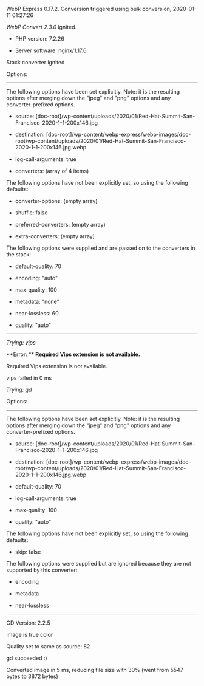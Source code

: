 WebP Express 0.17.2. Conversion triggered using bulk conversion, 2020-01-11 01:27:26

*WebP Convert 2.3.0*  ignited.
- PHP version: 7.2.26
- Server software: nginx/1.17.6

Stack converter ignited

Options:
------------
The following options have been set explicitly. Note: it is the resulting options after merging down the "jpeg" and "png" options and any converter-prefixed options.
- source: [doc-root]/wp-content/uploads/2020/01/Red-Hat-Summit-San-Francisco-2020-1-1-200x146.jpg
- destination: [doc-root]/wp-content/webp-express/webp-images/doc-root/wp-content/uploads/2020/01/Red-Hat-Summit-San-Francisco-2020-1-1-200x146.jpg.webp
- log-call-arguments: true
- converters: (array of 4 items)

The following options have not been explicitly set, so using the following defaults:
- converter-options: (empty array)
- shuffle: false
- preferred-converters: (empty array)
- extra-converters: (empty array)

The following options were supplied and are passed on to the converters in the stack:
- default-quality: 70
- encoding: "auto"
- max-quality: 100
- metadata: "none"
- near-lossless: 60
- quality: "auto"
------------


*Trying: vips* 

**Error: ** **Required Vips extension is not available.** 
Required Vips extension is not available.
vips failed in 0 ms

*Trying: gd* 

Options:
------------
The following options have been set explicitly. Note: it is the resulting options after merging down the "jpeg" and "png" options and any converter-prefixed options.
- source: [doc-root]/wp-content/uploads/2020/01/Red-Hat-Summit-San-Francisco-2020-1-1-200x146.jpg
- destination: [doc-root]/wp-content/webp-express/webp-images/doc-root/wp-content/uploads/2020/01/Red-Hat-Summit-San-Francisco-2020-1-1-200x146.jpg.webp
- default-quality: 70
- log-call-arguments: true
- max-quality: 100
- quality: "auto"

The following options have not been explicitly set, so using the following defaults:
- skip: false

The following options were supplied but are ignored because they are not supported by this converter:
- encoding
- metadata
- near-lossless
------------

GD Version: 2.2.5
image is true color
Quality set to same as source: 82
gd succeeded :)

Converted image in 5 ms, reducing file size with 30% (went from 5547 bytes to 3872 bytes)
